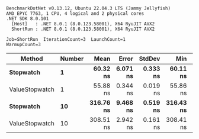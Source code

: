 ```

BenchmarkDotNet v0.13.12, Ubuntu 22.04.3 LTS (Jammy Jellyfish)
AMD EPYC 7763, 1 CPU, 4 logical and 2 physical cores
.NET SDK 8.0.101
  [Host]   : .NET 8.0.1 (8.0.123.58001), X64 RyuJIT AVX2
  ShortRun : .NET 8.0.1 (8.0.123.58001), X64 RyuJIT AVX2

Job=ShortRun  IterationCount=3  LaunchCount=1  
WarmupCount=3  

```
| Method         | Number | Mean      | Error    | StdDev   | Min       | Max       | Gen0   | Allocated |
|--------------- |------- |----------:|---------:|---------:|----------:|----------:|-------:|----------:|
| **Stopwatch**      | **1**      |  **60.32 ns** | **6.071 ns** | **0.333 ns** |  **60.11 ns** |  **60.70 ns** | **0.0005** |      **40 B** |
| ValueStopwatch | 1      |  55.88 ns | 0.344 ns | 0.019 ns |  55.86 ns |  55.90 ns |      - |         - |
| **Stopwatch**      | **10**     | **316.76 ns** | **9.468 ns** | **0.519 ns** | **316.43 ns** | **317.36 ns** | **0.0005** |      **40 B** |
| ValueStopwatch | 10     | 308.51 ns | 2.942 ns | 0.161 ns | 308.41 ns | 308.70 ns |      - |         - |
